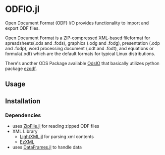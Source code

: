 # ODFIO.jl
Open Document Format (ODF) I/O provides functionality to import and export ODF files.

Open Document Format is a ZIP-compressed XML-based fileformat for spreadsheets(.ods and .fods), graphics (.odg and .fodg), presentation (.odp and .fodp), word processing document (.odt and .fodt), and equations or formula(.odf) which are the default formats for typical Linux distributions.

There's another ODS Package available [OdsIO](https://github.com/sylvaticus/OdsIO.jl) that basically utilizes python package [ezodf](https://github.com/T0ha/ezodf).

## Usage


## Installation


### Dependencies
- uses [ZipFile.jl](https://github.com/fhs/ZipFile.jl) for reading zipped ODF files
- XML Library
  - [LightXML.jl](https://github.com/JuliaIO/LightXML.jl) for parsing xml contents
  - [EzXML](https://github.com/JuliaIO/EzXML.jl)
- uses [DataFrames.jl](https://github.com/JuliaData/DataFrames.jl) to handle data